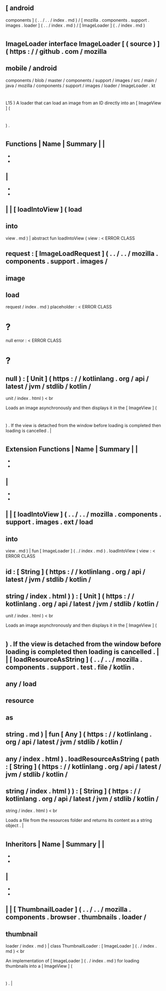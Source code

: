 [
android
-
components
]
(
.
.
/
.
.
/
index
.
md
)
/
[
mozilla
.
components
.
support
.
images
.
loader
]
(
.
.
/
index
.
md
)
/
[
ImageLoader
]
(
.
/
index
.
md
)
#
ImageLoader
interface
ImageLoader
[
(
source
)
]
(
https
:
/
/
github
.
com
/
mozilla
-
mobile
/
android
-
components
/
blob
/
master
/
components
/
support
/
images
/
src
/
main
/
java
/
mozilla
/
components
/
support
/
images
/
loader
/
ImageLoader
.
kt
#
L15
)
A
loader
that
can
load
an
image
from
an
ID
directly
into
an
[
ImageView
]
(
#
)
.
#
#
#
Functions
|
Name
|
Summary
|
|
-
-
-
|
-
-
-
|
|
[
loadIntoView
]
(
load
-
into
-
view
.
md
)
|
abstract
fun
loadIntoView
(
view
:
<
ERROR
CLASS
>
request
:
[
ImageLoadRequest
]
(
.
.
/
.
.
/
mozilla
.
components
.
support
.
images
/
-
image
-
load
-
request
/
index
.
md
)
placeholder
:
<
ERROR
CLASS
>
?
=
null
error
:
<
ERROR
CLASS
>
?
=
null
)
:
[
Unit
]
(
https
:
/
/
kotlinlang
.
org
/
api
/
latest
/
jvm
/
stdlib
/
kotlin
/
-
unit
/
index
.
html
)
<
br
>
Loads
an
image
asynchronously
and
then
displays
it
in
the
[
ImageView
]
(
#
)
.
If
the
view
is
detached
from
the
window
before
loading
is
completed
then
loading
is
cancelled
.
|
#
#
#
Extension
Functions
|
Name
|
Summary
|
|
-
-
-
|
-
-
-
|
|
[
loadIntoView
]
(
.
.
/
.
.
/
mozilla
.
components
.
support
.
images
.
ext
/
load
-
into
-
view
.
md
)
|
fun
[
ImageLoader
]
(
.
/
index
.
md
)
.
loadIntoView
(
view
:
<
ERROR
CLASS
>
id
:
[
String
]
(
https
:
/
/
kotlinlang
.
org
/
api
/
latest
/
jvm
/
stdlib
/
kotlin
/
-
string
/
index
.
html
)
)
:
[
Unit
]
(
https
:
/
/
kotlinlang
.
org
/
api
/
latest
/
jvm
/
stdlib
/
kotlin
/
-
unit
/
index
.
html
)
<
br
>
Loads
an
image
asynchronously
and
then
displays
it
in
the
[
ImageView
]
(
#
)
.
If
the
view
is
detached
from
the
window
before
loading
is
completed
then
loading
is
cancelled
.
|
|
[
loadResourceAsString
]
(
.
.
/
.
.
/
mozilla
.
components
.
support
.
test
.
file
/
kotlin
.
-
any
/
load
-
resource
-
as
-
string
.
md
)
|
fun
[
Any
]
(
https
:
/
/
kotlinlang
.
org
/
api
/
latest
/
jvm
/
stdlib
/
kotlin
/
-
any
/
index
.
html
)
.
loadResourceAsString
(
path
:
[
String
]
(
https
:
/
/
kotlinlang
.
org
/
api
/
latest
/
jvm
/
stdlib
/
kotlin
/
-
string
/
index
.
html
)
)
:
[
String
]
(
https
:
/
/
kotlinlang
.
org
/
api
/
latest
/
jvm
/
stdlib
/
kotlin
/
-
string
/
index
.
html
)
<
br
>
Loads
a
file
from
the
resources
folder
and
returns
its
content
as
a
string
object
.
|
#
#
#
Inheritors
|
Name
|
Summary
|
|
-
-
-
|
-
-
-
|
|
[
ThumbnailLoader
]
(
.
.
/
.
.
/
mozilla
.
components
.
browser
.
thumbnails
.
loader
/
-
thumbnail
-
loader
/
index
.
md
)
|
class
ThumbnailLoader
:
[
ImageLoader
]
(
.
/
index
.
md
)
<
br
>
An
implementation
of
[
ImageLoader
]
(
.
/
index
.
md
)
for
loading
thumbnails
into
a
[
ImageView
]
(
#
)
.
|
